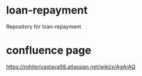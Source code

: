 # loan-repayment
Repository for loan-repayment

# confluence page

https://rohitsrivastava98.atlassian.net/wiki/x/AgArAQ
